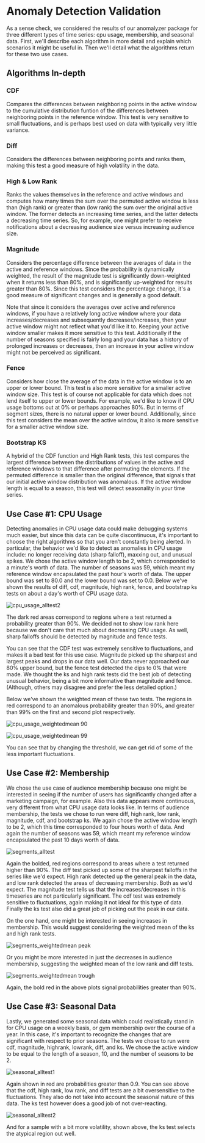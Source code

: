 
# Anomaly Detection Validation

As a sense check, we considered the results of our anomalyzer package for three different types of time series: cpu usage, membership, and seasonal data. First, we'll describe each algorithm in more detail and explain which scenarios it might be useful in. Then we'll detail what the algorithms return for these two use cases.

## Algorithms In-depth

### CDF

Compares the differences between neighboring points in the active window to the cumulative distribution funtion of the differences between neighboring points in the reference window. This test is very sensitive to small fluctuations, and is perhaps best used on data with typically very little variance.

### Diff 

Considers the differences between neighboring points and ranks them, making this test a good measure of high volatility in the data. 

### High & Low Rank

Ranks the values themselves in the reference and active windows and computes how many times the sum over the permuted active window is less than (high rank) or greater than (low rank) the sum over the original active window. The former detects an increasing time series, and the latter detects a decreasing time series. So, for example, one might prefer to receive notifications about a decreasing audience size versus increasing audience size.

### Magnitude 

Considers the percentage difference between the averages of data in the active and reference windows. Since the probability is dynamically weighted, the result of the magnitude test is significantly down-weighted when it returns less than 80%, and is significantly up-weighted for results greater than 80%. Since this test considers the percentage change, it's a good measure of significant changes and is generally a good default.

Note that since it considers the averages over active and reference windows, if you have a relatively long active window where your data increases/decreases and subsequently decreases/increases, then your active window might not reflect what you'd like it to. Keeping your active window smaller makes it more sensitive to this test. Additionally if the number of seasons specified is fairly long and your data has a history of prolonged increases or decreases, then an increase in your active window might not be perceived as significant.

### Fence

Considers how close the average of the data in the active window is to an upper or lower bound. This test is also more sensitive for a smaller active window size. This test is of course not applicable for data which does not lend itself to upper or lower bounds. For example, we'd like to know if CPU usage bottoms out at 0% or perhaps approaches 80%. But in terms of segment sizes, there is no natural upper or lower bound. Additionally, since this test considers the mean over the active window, it also is more sensitive for a smaller active window size.

### Bootstrap KS

A hybrid of the CDF function and High Rank tests, this test compares the largest difference between the distributions of values in the active and reference windows to that difference after permuting the elements. If the permuted difference is smaller than the original difference, that signals that our initial active window distribution was anomalous. If the active window length is equal to a season, this test will detect seasonality in your time series.

## Use Case #1: CPU Usage

Detecting anomalies in CPU usage data could make debugging systems much easier, but since this data can be quite discontinuous, it's important to choose the right algorithms so that you aren't constantly being alerted. In particular, the behavior we'd like to detect as anomalies in CPU usage include: no longer receiving data (sharp falloff), maxxing out, and unusual spikes. We chose the active window length to be 2, which corresponded to a minute's worth of data. The number of seasons was 59, which meant my reference window encapsulated the past hour's worth of data. The upper bound was set to 80.0 and the lower bound was set to 0.0. Below we've shown the results of diff, cdf, magnitude, high rank, fence, and bootstrap ks tests on about a day's worth of CPU usage data. 

![cpu_usage_alltest2](https://cloud.githubusercontent.com/assets/6633242/4891879/6268d76c-63ac-11e4-97e0-cf0480630461.png)

The dark red areas correspond to regions where a test returned a probability greater than 90%. We decided not to show low rank here because we don't care that much about decreasing CPU usage. As well, sharp falloffs should be detected by magnitude and fence tests.

You can see that the CDF test was extremely sensitive to fluctuations, and makes it a bad test for this use case. Magnitude picked up the sharpest and largest peaks and drops in our data well. Our data never approached our 80% upper bound, but the fence test detected the dips to 0% that were made. We thought the ks and high rank tests did the best job of detecting unusual behavior, being a bit more informative than magnitude and fence. (Although, others may disagree and prefer the less detailed option.)

Below we've shown the weighted mean of these two tests. The regions in red correspond to an anomalous probability greater than 90%, and greater than 99% on the first and second plot respectively.

![cpu_usage_weightedmean 90](https://cloud.githubusercontent.com/assets/6633242/4891900/944f2268-63ac-11e4-8b0c-ed80d8f5853a.png)

![cpu_usage_weightedmean 99](https://cloud.githubusercontent.com/assets/6633242/4891903/a09eadcc-63ac-11e4-9594-a82726d11b79.png)

You can see that by changing the threshold, we can get rid of some of the less important fluctuations.

## Use Case #2: Membership

We chose the use case of audience membership because one might be interested in seeing if the number of users has significantly changed after a marketing campaign, for example. Also this data appears more continuous, very different from what CPU usage data looks like. In terms of audience membership, the tests we chose to run were diff, high rank, low rank, magnitude, cdf, and bootstrap ks. We again chose the active window length to be 2, which this time corresponded to four hours worth of data. And again the number of seasons was 59, which meant my reference window encapsulated the past 10 days worth of data.

![segments_alltest](https://cloud.githubusercontent.com/assets/6633242/4890831/88285d1a-63a2-11e4-8f77-f1ca8c74689d.png)

Again the bolded, red regions correspond to areas where a test returned higher than 90%. The diff test picked up some of the sharpest falloffs in the series like we'd expect. High rank detected up the general peak in the data, and low rank detected the areas of decreasing membership. Both as we'd expect. The magnitude test tells us that the increases/decreases in this timeseries are not particularly significant. The cdf test was extremely sensitive to fluctuations, again making it not ideal for this type of data. Finally the ks test also did a great job of picking out the peak in our data. 

On the one hand, one might be interested in seeing increases in membership. This would suggest considering the weighted mean of the ks and high rank tests. 

![segments_weightedmean peak](https://cloud.githubusercontent.com/assets/6633242/4892393/b7f6f808-63b1-11e4-9285-0b2dae7a1ba6.png)

Or you might be more interested in just the decreases in audience membership, suggesting the weighted mean of the low rank and diff tests.

![segments_weightedmean trough](https://cloud.githubusercontent.com/assets/6633242/4892397/c47b0218-63b1-11e4-82c9-4327d9370d84.png)

Again, the bold red in the above plots signal probabilities greater than 90%.

## Use Case #3: Seasonal Data

Lastly, we generated some seasonal data which could realistically stand in for CPU usage on a weekly basis, or gym membership over the course of a year. In this case, it's important to recognize the changes that are significant with respect to prior seasons. The tests we chose to run were cdf, magnitude, highrank, lowrank, diff, and ks. We chose the active window to be equal to the length of a season, 10, and the number of seasons to be 2.

![seasonal_alltest1](https://cloud.githubusercontent.com/assets/6633242/4910185/1d136742-647c-11e4-9524-c36c7e3befba.png)

Again shown in red are probabilities greater than 0.9. You can see above that the cdf, high rank, low rank, and diff tests are a bit oversensitive to the fluctuations. They also do not take into account the seasonal nature of this data. The ks test however does a good job of not over-reacting. 

![seasonal_alltest2](https://cloud.githubusercontent.com/assets/6633242/4910189/28aa1f6a-647c-11e4-9854-cf37f1cf5be3.png)

And for a sample with a bit more volatility, shown above, the ks test selects the atypical region out well.

